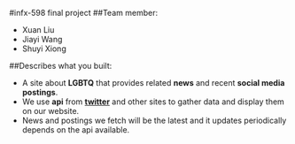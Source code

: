 #infx-598 final project
##Team member:  
* Xuan Liu
* Jiayi Wang
* Shuyi Xiong

##Describes what you built:
* A site about **LGBTQ** that provides related **news** and recent **social media postings**.  
* We use **api** from [**twitter**](https://twitter.com) and other sites to gather data and display them on our website.
* News and postings we fetch will be the latest and it updates periodically depends on the api available.

